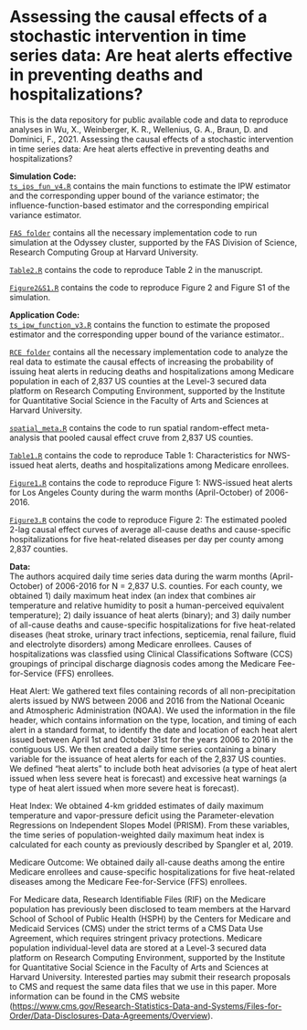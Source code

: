 # Assessing the causal effects of a stochastic intervention in time series data: Are heat alerts effective in preventing deaths and hospitalizations?
This is the data repository for public available code and data to reproduce analyses in Wu, X., Weinberger, K. R., Wellenius, G. A., Braun, D. and Dominici, F., 2021. Assessing the causal effects of a stochastic intervention in time series data: Are heat alerts effective in preventing deaths and hospitalizations?

<b>Simulation Code: </b><br>
[`ts_ips_fun_v4.R`](https://github.com/wxwx1993/TS_Incremental/blob/main/Simulation/ts_ips_fun_v4.R) contains the main functions to estimate the IPW estimator and the corresponding upper bound of the variance estimator; the influence-function-based estimator and the corresponding empirical variance estimator.

[`FAS folder`](https://github.com/wxwx1993/TS_Incremental/tree/main/Simulation/FAS) contains all the necessary implementation code to run simulation at the Odyssey cluster, supported by the FAS Division of Science, Research Computing Group at Harvard University.

[`Table2.R`](https://github.com/wxwx1993/TS_Incremental/blob/main/Simulation/Table2.R) contains the code to reproduce Table 2 in the manuscript.

[`Figure2&S1.R`](https://github.com/wxwx1993/TS_Incremental/blob/main/Simulation/Figure2&S1.R) contains the code to reproduce Figure 2 and Figure S1 of the simulation.

<b>Application Code: </b><br>
[`ts_ipw_function_v3.R`](https://github.com/wxwx1993/TS_Incremental/blob/main/Application/ts_ipw_function_v3.R) contains the function to estimate the proposed estimator and the corresponding upper bound of the variance estimator..

[`RCE folder`](https://github.com/wxwx1993/TS_Incremental/blob/main/Application/RCE) contains all the necessary implementation code to analyze the real data to estimate the causal effects of increasing the probability of issuing heat alerts  in reducing deaths and hospitalizations among Medicare population in each of 2,837 US counties at the Level-3 secured data platform on Research Computing Environment, supported by the Institute for Quantitative Social Science in the Faculty of Arts and Sciences at Harvard University.

[`spatial_meta.R`](https://github.com/wxwx1993/TS_Incremental/blob/main/Application/spatial_meta.R) contains the code to run spatial random-effect meta-analysis that pooled causal effect cruve from 2,837 US counties.

[`Table1.R`](https://github.com/wxwx1993/TS_Incremental/blob/main/Application/Table1.R) contains the code to reproduce Table 1: Characteristics for NWS-issued heat alerts, deaths and hospitalizations among Medicare enrollees.

[`Figure1.R`](https://github.com/wxwx1993/TS_Incremental/blob/main/Application/Figure1.R) contains the code to reproduce Figure 1: NWS-issued heat alerts for Los Angeles County during the warm months (April-October) of 2006-2016.

[`Figure3.R`](https://github.com/wxwx1993/TS_Incremental/blob/main/Application/Figure3.R) contains the code to reproduce Figure 2: The estimated pooled 2-lag causal effect curves of average all-cause deaths and cause-specific hospitalizations for five heat-related diseases per day per county among 2,837 counties.

<b>Data: </b><br>
The authors acquired daily time series data during the warm months (April-October) of 2006-2016 for N = 2,837 U.S. counties. For each county, we obtained 1) daily maximum heat index (an index that combines air temperature and relative humidity to posit a human-perceived equivalent temperature); 2) daily issuance of heat alerts (binary); and 3) daily number of all-cause deaths and cause-specific hospitalizations for five heat-related diseases (heat stroke, urinary tract infections, septicemia, renal failure, fluid and electrolyte disorders) among Medicare enrollees. Causes of hospitalizations was classfied using Clinical Classifications Software (CCS) groupings of principal discharge diagnosis codes among the Medicare Fee-for-Service (FFS) enrollees.

Heat Alert: We gathered text files containing records of all non-precipitation alerts issued by NWS between 2006 and 2016 from the National Oceanic and Atmospheric Administration (NOAA). We used the information in the file header, which contains information on the type, location, and timing of each alert in a standard format, to identify the date and location of each heat alert issued between April 1st and October 31st for the years 2006 to 2016 in the contiguous US. We then created a daily time series containing a binary variable for the issuance of heat alerts for each of the 2,837 US counties. We defined “heat alerts” to include both heat advisories (a type of heat alert issued when less severe heat is forecast) and excessive heat warnings (a type of heat alert issued when more severe heat is forecast).

Heat Index: We obtained 4-km gridded estimates of daily maximum temperature and vapor-pressure deficit using the Parameter-elevation Regressions on Independent Slopes Model (PRISM). From these variables, the time series of population-weighted daily maximum heat index is calculated for each county as previously described by Spangler et al, 2019. 

Medicare Outcome: We obtained daily all-cause deaths among the entire Medicare enrollees and cause-specific hospitalizations for five heat-related diseases among the Medicare Fee-for-Service (FFS) enrollees.

For Medicare data, Research Identifiable Files (RIF) on the Medicare population has previously been disclosed to team members at the Harvard School of School of Public Health (HSPH) by the Centers for Medicare and Medicaid Services (CMS) under the strict terms of a CMS Data Use Agreement, which requires stringent privacy protections. Medicare population individual-level data are stored at a Level-3 secured data platform on Research Computing Environment, supported by the Institute for Quantitative Social Science in the Faculty of Arts and Sciences at Harvard University. Interested parties may submit their research proposals to CMS and request the same data files that we use in this paper. More information can be found in the CMS website (https://www.cms.gov/Research-Statistics-Data-and-Systems/Files-for-Order/Data-Disclosures-Data-Agreements/Overview).
